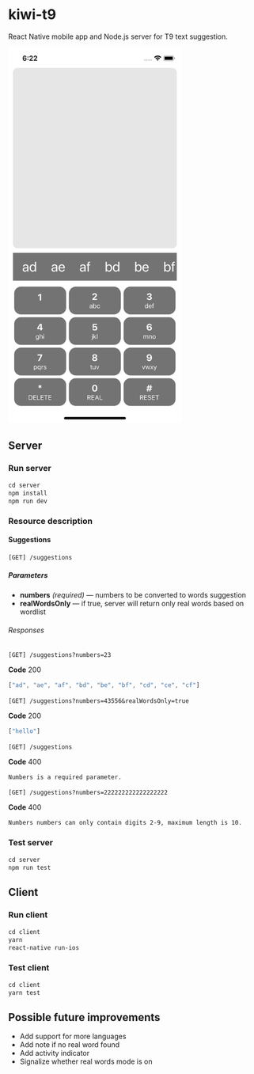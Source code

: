 # kiwi-t9

React Native mobile app and Node.js server for T9 text suggestion.

<img src="./kiwi-t9-demo.png" width="350">

## Server

### Run server

```
cd server
npm install
npm run dev
```

### Resource description

#### Suggestions

```
[GET] /suggestions
```

##### Parameters

- **numbers** _(required)_ — numbers to be converted to words suggestion
- **realWordsOnly** — if true, server will return only real words based on wordlist

###### Responses

`[GET] /suggestions?numbers=23`

**Code** 200

```js
["ad", "ae", "af", "bd", "be", "bf", "cd", "ce", "cf"]
```

`[GET] /suggestions?numbers=43556&realWordsOnly=true`

**Code** 200

```js
["hello"]
```

`[GET] /suggestions`

**Code** 400

```
Numbers is a required parameter.
```

`[GET] /suggestions?numbers=222222222222222222`

**Code** 400

```
Numbers numbers can only contain digits 2-9, maximum length is 10.
```

### Test server

```
cd server
npm run test
```

## Client

### Run client

```
cd client
yarn
react-native run-ios
```

### Test client

```
cd client
yarn test
```

## Possible future improvements

- Add support for more languages
- Add note if no real word found
- Add activity indicator
- Signalize whether real words mode is on
